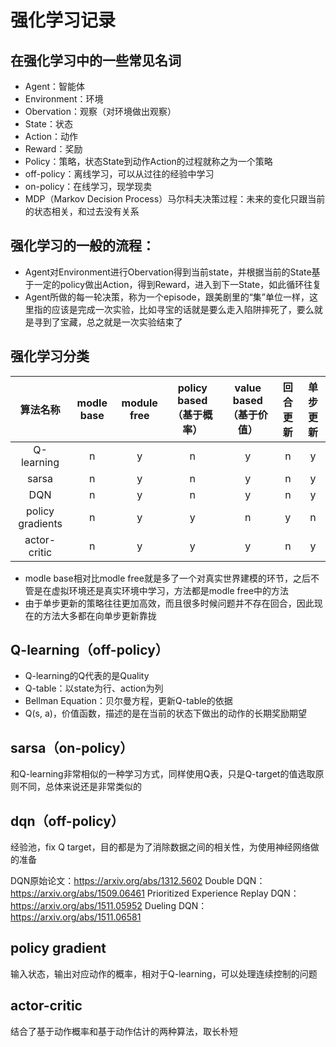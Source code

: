 # 强化学习记录

## 在强化学习中的一些常见名词

* Agent：智能体
* Environment：环境
* Obervation：观察（对环境做出观察）
* State：状态
* Action：动作
* Reward：奖励
* Policy：策略，状态State到动作Action的过程就称之为一个策略
* off-policy：离线学习，可以从过往的经验中学习
* on-policy：在线学习，现学现卖
* MDP（Markov Decision Process）马尔科夫决策过程：未来的变化只跟当前的状态相关，和过去没有关系

## 强化学习的一般的流程：
* Agent对Environment进行Obervation得到当前state，并根据当前的State基于一定的policy做出Action，得到Reward，进入到下一State，如此循环往复  
* Agent所做的每一轮决策，称为一个episode，跟美剧里的“集”单位一样，这里指的应该是完成一次实验，比如寻宝的话就是要么走入陷阱摔死了，要么就是寻到了宝藏，总之就是一次实验结束了

## 强化学习分类
|算法名称|modle base|module free|policy based（基于概率）|value based（基于价值）|回合更新|单步更新|
|:---:|:---:|:---:|:---:|:---:|:---:|:---:|
|Q-learning|n|y|n|y|n|y|
|sarsa|n|y|n|y|n|y|
|DQN|n|y|n|y|n|y|
|policy gradients|n|y|y|n|y|n|
|actor-critic|n|y|y|y|n|y|

* modle base相对比modle free就是多了一个对真实世界建模的环节，之后不管是在虚拟环境还是真实环境中学习，方法都是modle free中的方法
* 由于单步更新的策略往往更加高效，而且很多时候问题并不存在回合，因此现在的方法大多都在向单步更新靠拢


## Q-learning（off-policy）
* Q-learning的Q代表的是Quality
* Q-table：以state为行、action为列
* Bellman Equation：贝尔曼方程，更新Q-table的依据
* Q(s, a)，价值函数，描述的是在当前的状态下做出的动作的长期奖励期望

## sarsa（on-policy）
和Q-learning非常相似的一种学习方式，同样使用Q表，只是Q-target的值选取原则不同，总体来说还是非常类似的

## dqn（off-policy）
经验池，fix Q target，目的都是为了消除数据之间的相关性，为使用神经网络做的准备

DQN原始论文：https://arxiv.org/abs/1312.5602
Double DQN：https://arxiv.org/abs/1509.06461
Prioritized Experience Replay DQN：https://arxiv.org/abs/1511.05952
Dueling DQN：https://arxiv.org/abs/1511.06581

## policy gradient
输入状态，输出对应动作的概率，相对于Q-learning，可以处理连续控制的问题

## actor-critic
结合了基于动作概率和基于动作估计的两种算法，取长朴短
